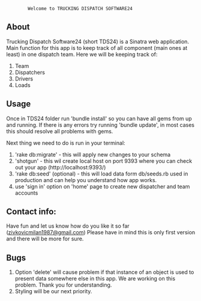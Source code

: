             
            Welcome to TRUCKING DISPATCH SOFTWARE24
            
## About
Trucking Dispatch Software24 (short TDS24) is a Sinatra web application. Main function for this app is to keep track of all component (main ones at least) in one dispatch team. Here we will be keeping track of:
1. Team
2. Dispatchers
3. Drivers
4. Loads

## Usage

Once in TDS24 folder run 'bundle install' so you can have all gems from up and running. If there is any errors try running 'bundle update', in most cases this should resolve all problems with gems. 

Next thing we need to do is run in your terminal:
1. 'rake db:migrate' - this will apply new changes to your schema
2. 'shotgun' - this wil create local host on port 9393 where you can check out your app (http://localhost:9393/)
3. 'rake db:seed' (optional) - this will load data form db/seeds.rb used in production and can help you understand how app works.
4. use 'sign in' option on 'home' page to create new dispatcher and team accounts

## Contact info: 
Have fun and let us know how do you like it so far (zivkovicmilan1987@gmail.com)
Please have in mind this is only first version and there will be more for sure.


## Bugs
1. Option 'delete' will cause problem if that instance of an object is used to present data somewhere else in this app. We are working on this problem. Thank you for understanding.
2. Styling will be our next priority.





